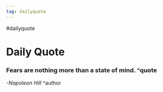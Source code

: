 ```yaml
---
tag: dailyquote
---
```


#dailyquote

# Daily Quote

### Fears are nothing more than a state of mind. ^quote
*-Napoleon Hill* ^author
